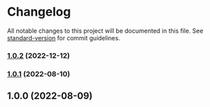 # Changelog

All notable changes to this project will be documented in this file. See [standard-version](https://github.com/conventional-changelog/standard-version) for commit guidelines.

### [1.0.2](https://github.com/bunesk/vue-twitter-timeline/compare/v1.0.1...v1.0.2) (2022-12-12)

### [1.0.1](https://github.com/Buni48/vue-twitter-timeline/compare/v1.0.0...v1.0.1) (2022-08-10)

## 1.0.0 (2022-08-09)
